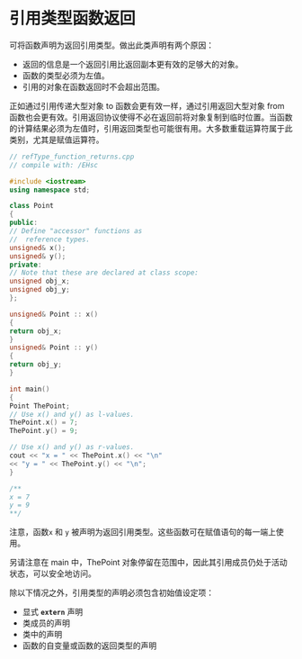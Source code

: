 # 引用类型函数返回

可将函数声明为返回引用类型。做出此类声明有两个原因：

- 返回的信息是一个返回引用比返回副本更有效的足够大的对象。
- 函数的类型必须为左值。
- 引用的对象在函数返回时不会超出范围。

正如通过引用传递大型对象 to 函数会更有效一样，通过引用返回大型对象 from 函数也会更有效。引用返回协议使得不必在返回前将对象复制到临时位置。当函数的计算结果必须为左值时，引用返回类型也可能很有用。大多数重载运算符属于此类别，尤其是赋值运算符。

```cpp
// refType_function_returns.cpp
// compile with: /EHsc

#include <iostream>
using namespace std;

class Point
{
public:
// Define "accessor" functions as
//  reference types.
unsigned& x();
unsigned& y();
private:
// Note that these are declared at class scope:
unsigned obj_x;
unsigned obj_y;
};

unsigned& Point :: x()
{
return obj_x;
}
unsigned& Point :: y()
{
return obj_y;
}

int main()
{
Point ThePoint;
// Use x() and y() as l-values.
ThePoint.x() = 7;
ThePoint.y() = 9;

// Use x() and y() as r-values.
cout << "x = " << ThePoint.x() << "\n"
<< "y = " << ThePoint.y() << "\n";
}

/**
x = 7
y = 9
**/
```

注意，函数`x` 和 `y` 被声明为返回引用类型。这些函数可在赋值语句的每一端上使用。

另请注意在 main 中，ThePoint 对象停留在范围中，因此其引用成员仍处于活动状态，可以安全地访问。

除以下情况之外，引用类型的声明必须包含初始值设定项：

- 显式 **`extern`** 声明
- 类成员的声明
- 类中的声明
- 函数的自变量或函数的返回类型的声明
